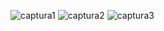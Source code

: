 ![captura1](https://github.com/stevenb55/Programacion-para-internet/assets/123823382/d05eaa51-88e6-40e0-8aff-6be6115e66e3)
![captura2](https://github.com/stevenb55/Programacion-para-internet/assets/123823382/75becf12-42d0-4fe9-b074-11d1e9202ef2)
![captura3](https://github.com/stevenb55/Programacion-para-internet/assets/123823382/0164372a-5c14-45dc-b68b-cafb85850a1a)
